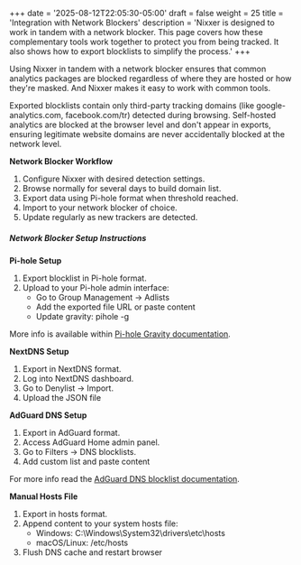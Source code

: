 +++
date = '2025-08-12T22:05:30-05:00'
draft = false
weight = 25
title = 'Integration with Network Blockers'
description = 'Nixxer is designed to work in tandem with a network blocker. This page covers how these complementary tools work together to protect you from being tracked. It also shows how to export blocklists to simplify the process.'
+++

Using Nixxer in tandem with a network blocker ensures that common analytics packages are blocked regardless of where they are hosted or how they're masked. And Nixxer makes it easy to work with common tools.

Exported blocklists contain only third-party tracking domains (like google-analytics.com, facebook.com/tr) detected during browsing. Self-hosted analytics are blocked at the browser level and don't appear in exports, ensuring legitimate website domains are never accidentally blocked at the network level.

**Network Blocker Workflow**

1. Configure Nixxer with desired detection settings.
2. Browse normally for several days to build domain list.
3. Export data using Pi-hole format when threshold reached.
4. Import to your network blocker of choice.
5. Update regularly as new trackers are detected.

##### Network Blocker Setup Instructions

**Pi-hole Setup**

1. Export blocklist in Pi-hole format.
2. Upload to your Pi-hole admin interface:
   - Go to Group Management → Adlists
   - Add the exported file URL or paste content
   - Update gravity: pihole -g

More info is available within [Pi-hole Gravity documentation](https://docs.pi-hole.net/main/pihole-command/#gravity).

**NextDNS Setup**

1. Export in NextDNS format.
2. Log into NextDNS dashboard.
3. Go to Denylist → Import.
4. Upload the JSON file

**AdGuard DNS Setup**

1. Export in AdGuard format.
2. Access AdGuard Home admin panel.
3. Go to Filters → DNS blocklists.
4. Add custom list and paste content

For more info read the [AdGuard DNS blocklist documentation](https://adguard-dns.io/kb/private-dns/setting-up-filtering/blocklists/).

**Manual Hosts File**

1. Export in hosts format.
2. Append content to your system hosts file:
   - Windows: C:\Windows\System32\drivers\etc\hosts
   - macOS/Linux: /etc/hosts
3. Flush DNS cache and restart browser
